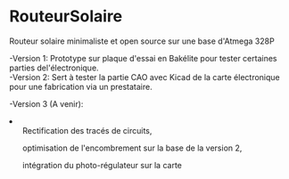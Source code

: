 # RouteurSolaire
Routeur solaire minimaliste et open source sur une base d'Atmega 328P

-Version 1:   Prototype sur plaque d'essai en Bakélite pour tester certaines parties del'électronique.<Br/>
-Version 2:   Sert à tester la partie CAO avec Kicad de la carte électronique pour une fabrication via un prestataire.


-Version 3 
 (A venir):   <li><ul>Rectification des tracés de circuits,</ul> <ul>optimisation de l'encombrement sur la base de la version 2,</ul> <ul>intégration du photo-régulateur sur la carte</ul></li>

